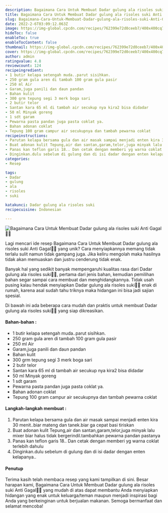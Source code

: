 ```yaml
---
description: Bagaimana Cara Untuk Membuat Dadar gulung ala risoles suki Anti Gagal"
title: Bagaimana Cara Untuk Membuat Dadar gulung ala risoles suki Anti Gagal
slug: Bagaimana-Cara-Untuk-Membuat-Dadar-gulung-ala-risoles-suki-Anti-Gagal
date: 2022-2-6T03:09:12.063Z
image: https://img-global.cpcdn.com/recipes/762399e72d0ceeb7/400x400cq70/photo.jpg
hideToc: false
enableToc: true
enableTocContent: false
thumbnail: https://img-global.cpcdn.com/recipes/762399e72d0ceeb7/400x400cq70/photo.jpg
cover: https://img-global.cpcdn.com/recipes/762399e72d0ceeb7/400x400cq70/photo.jpg
author: admin
ratingvalue: 4.8
reviewcount: 124
recipeingredient:
- 1 butir kelapa setengah muda..parut sisihkan.
- 250 gram gula aren di tambah 100 gram gula pasir
- 250 ml Air
- Garam,juga panili dan daun pandan
- Bahan kulit
- 300 grm tepung segi 3 merk boga sari
- 2 butir telor
- Santan kara 65 ml di tambah air secukup nya kira2 bisa didadar
- 50 ml Minyak goreng
- 1 sdt garam
- Pewarna pasta pandan juga pasta coklat ya.
- Bahan adonan coklat
- Tepung 100 gram campur air secukupnya dan tambah pewarna coklat
recipeinstructions:
- Parutan kelapa bersama gula dan air masak sampai menjadi enten kira 30 menit..biar mateng dan tanek.biar ga cepat basi tiriskan
- Buat adonan kulit Tepung,air dan santan,garam,telor,juga minyak lalu mixer biar halus tidak bergerindil.tambahkan pewarna pandan pastanya
- Panas kan teflon garis 18.. Dan cetak dengan memberi yg warna coklat terlebih dahulu
- Dinginkan.dulu sebelum di gulung dan di isi dadar dengan enten kelapanya..
categories:
- Resep

tags:
- Dadar
- gulung
- ala
- risoles
- suki

katakunci: Dadar gulung ala risoles suki
recipecuisine: Indonesian

---
```


![Bagaimana Cara Untuk Membuat Dadar gulung ala risoles suki Anti Gagal👩‍🍳](https://img-global.cpcdn.com/recipes/762399e72d0ceeb7/400x400cq70/photo.jpg)

Lagi mencari ide resep Bagaimana Cara Untuk Membuat Dadar gulung ala risoles suki Anti Gagal👩‍🍳 yang unik? Cara menyiapkannya memang tidak terlalu sulit namun tidak gampang juga. Jika keliru mengolah maka hasilnya tidak akan memuaskan dan justru cenderung tidak enak.

Banyak hal yang sedikit banyak mempengaruhi kualitas rasa dari Dadar gulung ala risoles suki👩‍🍳, pertama dari jenis bahan, kemudian pemilihan bahan segar sampai cara membuat dan menghidangkannya. Tidak usah pusing kalau hendak menyiapkan Dadar gulung ala risoles suki👩‍🍳 enak di rumah, karena asal sudah tahu triknya maka hidangan ini bisa jadi sajian spesial.

Di bawah ini ada beberapa cara mudah dan praktis untuk membuat Dadar gulung ala risoles suki👩‍🍳 yang siap dikreasikan.

<!--inarticleads1-->

#### Bahan-bahan :

- 1 butir kelapa setengah muda..parut sisihkan.
- 250 gram gula aren di tambah 100 gram gula pasir
- 250 ml Air
- Garam,juga panili dan daun pandan
- Bahan kulit
- 300 grm tepung segi 3 merk boga sari
- 2 butir telor
- Santan kara 65 ml di tambah air secukup nya kira2 bisa didadar
- 50 ml Minyak goreng
- 1 sdt garam
- Pewarna pasta pandan juga pasta coklat ya.
- Bahan adonan coklat
- Tepung 100 gram campur air secukupnya dan tambah pewarna coklat

<!--inarticleads2-->

#### Langkah-langkah membuat :

1. Parutan kelapa bersama gula dan air masak sampai menjadi enten kira 30 menit..biar mateng dan tanek.biar ga cepat basi tiriskan
1. Buat adonan kulit Tepung,air dan santan,garam,telor,juga minyak lalu mixer biar halus tidak bergerindil.tambahkan pewarna pandan pastanya
1. Panas kan teflon garis 18.. Dan cetak dengan memberi yg warna coklat terlebih dahulu
1. Dinginkan.dulu sebelum di gulung dan di isi dadar dengan enten kelapanya..

#### Penutup

Terima kasih telah membaca resep yang kami tampilkan di sini. Besar harapan kami, Bagaimana Cara Untuk Membuat Dadar gulung ala risoles suki Anti Gagal👩‍🍳 yang mudah di atas dapat membantu Anda menyiapkan hidangan yang enak untuk keluarga/teman maupun menjadi inspirasi bagi Anda yang berkeinginan untuk berjualan makanan. Semoga bermanfaat dan selamat mencoba!